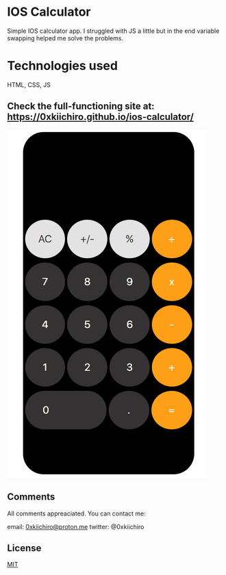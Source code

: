 # IOS Calculator

Simple IOS calculator app. I struggled with JS a little but in the end variable swapping helped me solve the problems.

# Technologies used

HTML, CSS, JS

## Check the full-functioning site at: https://0xkiichiro.github.io/ios-calculator/

![](https://github.com/0xkiichiro/ios-calculator/blob/master/Animation.gif)

## Comments

All comments appreaciated. You can contact me:

email: 0xkiichiro@proton.me
twitter: @0xkiichiro

## License

[MIT](https://choosealicense.com/licenses/mit/)


